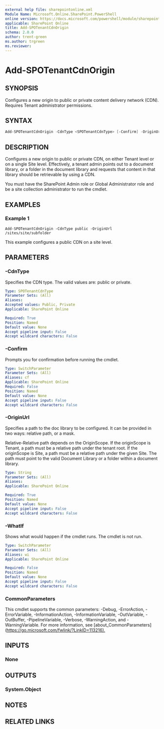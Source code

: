 ```yaml
---
external help file: sharepointonline.xml
Module Name: Microsoft.Online.SharePoint.PowerShell
online version: https://docs.microsoft.com/powershell/module/sharepoint-online/add-spotenantcdnorigin
applicable: SharePoint Online
title: Add-SPOTenantCdnOrigin
schema: 2.0.0
author: trent-green
ms.author: trgreen
ms.reviewer:
---
```


# Add-SPOTenantCdnOrigin

## SYNOPSIS

Configures a new origin to public or private content delivery network (CDN). Requires Tenant administrator permissions.

## SYNTAX

```powershell
Add-SPOTenantCdnOrigin -CdnType <SPOTenantCdnType> [-Confirm] -OriginUrl <String> [-WhatIf] [<CommonParameters>]
```

## DESCRIPTION

Configures a new origin to public or private CDN, on either Tenant level or on a single Site level. Effectively, a tenant admin points out to a document library, or a folder in the document library and requests that content in that library should be retrievable by using a CDN.

You must have the SharePoint Admin role or Global Administrator role and be a site collection administrator to run the cmdlet.

## EXAMPLES

### Example 1

```
Add-SPOTenantCdnOrigin -CdnType public -OriginUrl /sites/site/subfolder
```

This example configures a public CDN on a site level.

## PARAMETERS

### -CdnType

Specifies the CDN type. The valid values are:  public or private.

```yaml
Type: SPOTenantCdnType
Parameter Sets: (All)
Aliases:
Accepted values: Public, Private
Applicable: SharePoint Online

Required: True
Position: Named
Default value: None
Accept pipeline input: False
Accept wildcard characters: False
```

### -Confirm

Prompts you for confirmation before running the cmdlet.

```yaml
Type: SwitchParameter
Parameter Sets: (All)
Aliases: cf
Applicable: SharePoint Online
Required: False
Position: Named
Default value: None
Accept pipeline input: False
Accept wildcard characters: False
```

### -OriginUrl

Specifies a path to the doc library to be configured. It can be provided in two ways: relative path, or a mask.

Relative-Relative path depends on the OriginScope.  If the originScope is Tenant, a path must be a relative path under the tenant root. If the originScope is Site, a path must be a relative path under the given Site.  The path must point to the valid Document Library or a folder within a document library.

```yaml
Type: String
Parameter Sets: (All)
Aliases:
Applicable: SharePoint Online

Required: True
Position: Named
Default value: None
Accept pipeline input: False
Accept wildcard characters: False
```

### -WhatIf

Shows what would happen if the cmdlet runs.
The cmdlet is not run.

```yaml
Type: SwitchParameter
Parameter Sets: (All)
Aliases: wi
Applicable: SharePoint Online

Required: False
Position: Named
Default value: None
Accept pipeline input: False
Accept wildcard characters: False
```

### CommonParameters

This cmdlet supports the common parameters: -Debug, -ErrorAction, -ErrorVariable, -InformationAction, -InformationVariable, -OutVariable, -OutBuffer, -PipelineVariable, -Verbose, -WarningAction, and -WarningVariable. For more information, see [about_CommonParameters](<https://go.microsoft.com/fwlink/?LinkID=113216).>

## INPUTS

### None

## OUTPUTS

### System.Object

## NOTES

## RELATED LINKS
